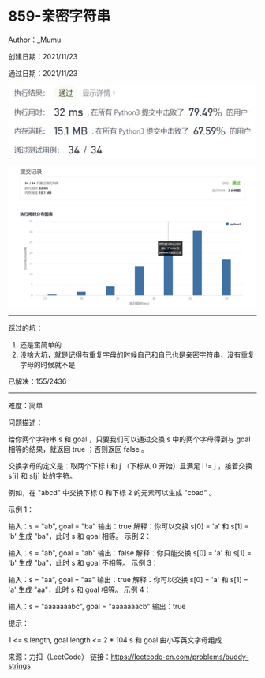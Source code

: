 # 859-亲密字符串

Author：_Mumu

创建日期：2021/11/23

通过日期：2021/11/23

![](./通过截图2.jpg)

![](./通过截图1.jpg)

*****

踩过的坑：

1. 还是蛮简单的
2. 没啥大坑，就是记得有重复字母的时候自己和自己也是亲密字符串，没有重复字母的时候就不是

已解决：155/2436

*****

难度：简单

问题描述：

给你两个字符串 s 和 goal ，只要我们可以通过交换 s 中的两个字母得到与 goal 相等的结果，就返回 true ；否则返回 false 。

交换字母的定义是：取两个下标 i 和 j （下标从 0 开始）且满足 i != j ，接着交换 s[i] 和 s[j] 处的字符。

例如，在 "abcd" 中交换下标 0 和下标 2 的元素可以生成 "cbad" 。


示例 1：

输入：s = "ab", goal = "ba"
输出：true
解释：你可以交换 s[0] = 'a' 和 s[1] = 'b' 生成 "ba"，此时 s 和 goal 相等。
示例 2：

输入：s = "ab", goal = "ab"
输出：false
解释：你只能交换 s[0] = 'a' 和 s[1] = 'b' 生成 "ba"，此时 s 和 goal 不相等。
示例 3：

输入：s = "aa", goal = "aa"
输出：true
解释：你可以交换 s[0] = 'a' 和 s[1] = 'a' 生成 "aa"，此时 s 和 goal 相等。
示例 4：

输入：s = "aaaaaaabc", goal = "aaaaaaacb"
输出：true


提示：

1 <= s.length, goal.length <= 2 * 104
s 和 goal 由小写英文字母组成

来源：力扣（LeetCode）
链接：https://leetcode-cn.com/problems/buddy-strings
